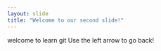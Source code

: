 ```yaml
---
layout: slide
title: "Welcome to our second slide!"
---
```

welcome to learn git
Use the left arrow to go back!
